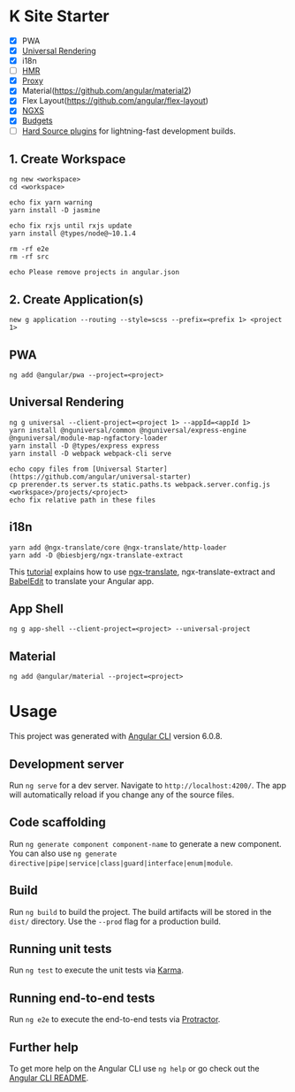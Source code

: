 # K Site Starter

- [x] PWA
- [x] [Universal Rendering](https://github.com/angular/angular-cli/wiki/stories-universal-rendering)
- [x] i18n
- [ ] [HMR](https://github.com/angular/angular-cli/wiki/stories-configure-hmr)
- [x] [Proxy](https://github.com/angular/angular-cli/wiki/stories-proxy)
- [x] Material(https://github.com/angular/material2)
- [x] Flex Layout(https://github.com/angular/flex-layout)
- [x] [NGXS](https://github.com/ngxs/store)
- [x] [Budgets](https://github.com/angular/angular-cli/wiki/stories-budgets)
- [ ] [Hard Source plugins](https://github.com/mzgoddard/hard-source-webpack-plugin) for lightning-fast development builds.

## 1. Create Workspace

```
ng new <workspace>
cd <workspace>

echo fix yarn warning
yarn install -D jasmine

echo fix rxjs until rxjs update
yarn install @types/node@~10.1.4

rm -rf e2e
rm -rf src

echo Please remove projects in angular.json

```

## 2. Create Application(s)

```
new g application --routing --style=scss --prefix=<prefix 1> <project 1>

```

## PWA

```
ng add @angular/pwa --project=<project>
```

## Universal Rendering

```
ng g universal --client-project=<project 1> --appId=<appId 1>
yarn install @nguniversal/common @nguniversal/express-engine @nguniversal/module-map-ngfactory-loader
yarn install -D @types/express express 
yarn install -D webpack webpack-cli serve

echo copy files from [Universal Starter](https://github.com/angular/universal-starter)
cp prerender.ts server.ts static.paths.ts webpack.server.config.js <workspace>/projects/<project>
echo fix relative path in these files  
```

## i18n
```
yarn add @ngx-translate/core @ngx-translate/http-loader
yarn add -D @biesbjerg/ngx-translate-extract
```
This [tutorial](https://www.codeandweb.com/babeledit/tutorials/how-to-translate-your-angular-app-with-ngx-translate) explains how to use [ngx-translate](http://www.ngx-translate.com/), ngx-translate-extract and [BabelEdit](https://www.codeandweb.com/babeledit) to translate your Angular app.

## App Shell

```
ng g app-shell --client-project=<project> --universal-project
```

## Material

```
ng add @angular/material --project=<project>
```

# Usage

This project was generated with [Angular CLI](https://github.com/angular/angular-cli) version 6.0.8.

## Development server

Run `ng serve` for a dev server. Navigate to `http://localhost:4200/`. The app will automatically reload if you change any of the source files.

## Code scaffolding

Run `ng generate component component-name` to generate a new component. You can also use `ng generate directive|pipe|service|class|guard|interface|enum|module`.

## Build

Run `ng build` to build the project. The build artifacts will be stored in the `dist/` directory. Use the `--prod` flag for a production build.

## Running unit tests

Run `ng test` to execute the unit tests via [Karma](https://karma-runner.github.io).

## Running end-to-end tests

Run `ng e2e` to execute the end-to-end tests via [Protractor](http://www.protractortest.org/).

## Further help

To get more help on the Angular CLI use `ng help` or go check out the [Angular CLI README](https://github.com/angular/angular-cli/blob/master/README.md).
